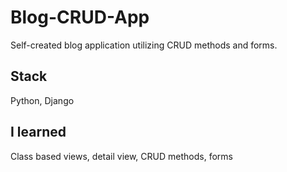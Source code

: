 # Blog-CRUD-App
Self-created blog application utilizing CRUD methods and forms.

## Stack
Python, Django

## I learned
Class based views, detail view, CRUD methods, forms
